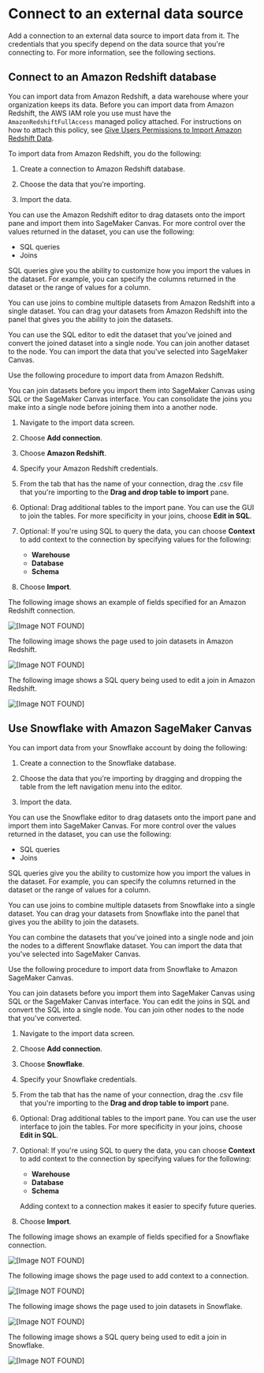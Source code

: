 # Connect to an external data source<a name="canvas-connecting-external"></a>

Add a connection to an external data source to import data from it\. The credentials that you specify depend on the data source that you're connecting to\. For more information, see the following sections\.

## Connect to an Amazon Redshift database<a name="canvas-connecting-redshift"></a>

You can import data from Amazon Redshift, a data warehouse where your organization keeps its data\. Before you can import data from Amazon Redshift, the AWS IAM role you use must have the `AmazonRedshiftFullAccess` managed policy attached\. For instructions on how to attach this policy, see [Give Users Permissions to Import Amazon Redshift Data](canvas-redshift-permissions.md)\. 

To import data from Amazon Redshift, you do the following:

1. Create a connection to Amazon Redshift database\.

1. Choose the data that you're importing\.

1. Import the data\.

You can use the Amazon Redshift editor to drag datasets onto the import pane and import them into SageMaker Canvas\. For more control over the values returned in the dataset, you can use the following:
+ SQL queries
+ Joins

SQL queries give you the ability to customize how you import the values in the dataset\. For example, you can specify the columns returned in the dataset or the range of values for a column\.

You can use joins to combine multiple datasets from Amazon Redshift into a single dataset\. You can drag your datasets from Amazon Redshift into the panel that gives you the ability to join the datasets\.

You can use the SQL editor to edit the dataset that you've joined and convert the joined dataset into a single node\. You can join another dataset to the node\. You can import the data that you've selected into SageMaker Canvas\.

Use the following procedure to import data from Amazon Redshift\.

You can join datasets before you import them into SageMaker Canvas using SQL or the SageMaker Canvas interface\. You can consolidate the joins you make into a single node before joining them into a another node\.

1. Navigate to the import data screen\.

1. Choose **Add connection**\.

1. Choose **Amazon Redshift**\.

1. Specify your Amazon Redshift credentials\.

1. From the tab that has the name of your connection, drag the \.csv file that you're importing to the **Drag and drop table to import** pane\.

1. Optional: Drag additional tables to the import pane\. You can use the GUI to join the tables\. For more specificity in your joins, choose **Edit in SQL**\.

1. Optional: If you're using SQL to query the data, you can choose **Context** to add context to the connection by specifying values for the following:
   + **Warehouse**
   + **Database**
   + **Schema**

1. Choose **Import**\.

The following image shows an example of fields specified for an Amazon Redshift connection\.

![\[Image NOT FOUND\]](http://docs.aws.amazon.com/sagemaker/latest/dg/images/studio/canvas/canvas-redshift-add-connection.png)

The following image shows the page used to join datasets in Amazon Redshift\.

![\[Image NOT FOUND\]](http://docs.aws.amazon.com/sagemaker/latest/dg/images/studio/canvas/canvas-redshift-join.png)

The following image shows a SQL query being used to edit a join in Amazon Redshift\.

![\[Image NOT FOUND\]](http://docs.aws.amazon.com/sagemaker/latest/dg/images/studio/canvas/canvas-redshift-edit-sql.png)

## Use Snowflake with Amazon SageMaker Canvas<a name="canvas-using-snowflake"></a>

You can import data from your Snowflake account by doing the following:

1. Create a connection to the Snowflake database\.

1. Choose the data that you're importing by dragging and dropping the table from the left navigation menu into the editor\.

1. Import the data\.

You can use the Snowflake editor to drag datasets onto the import pane and import them into SageMaker Canvas\. For more control over the values returned in the dataset, you can use the following:
+ SQL queries
+ Joins

SQL queries give you the ability to customize how you import the values in the dataset\. For example, you can specify the columns returned in the dataset or the range of values for a column\.

You can use joins to combine multiple datasets from Snowflake into a single dataset\. You can drag your datasets from Snowflake into the panel that gives you the ability to join the datasets\.

You can combine the datasets that you've joined into a single node and join the nodes to a different Snowflake dataset\. You can import the data that you've selected into SageMaker Canvas\.

Use the following procedure to import data from Snowflake to Amazon SageMaker Canvas\.

You can join datasets before you import them into SageMaker Canvas using SQL or the SageMaker Canvas interface\. You can edit the joins in SQL and convert the SQL into a single node\. You can join other nodes to the node that you've converted\.

1. Navigate to the import data screen\.

1. Choose **Add connection**\.

1. Choose **Snowflake**\.

1. Specify your Snowflake credentials\.

1. From the tab that has the name of your connection, drag the \.csv file that you're importing to the **Drag and drop table to import** pane\.

1. Optional: Drag additional tables to the import pane\. You can use the user interface to join the tables\. For more specificity in your joins, choose **Edit in SQL**\.

1. Optional: If you're using SQL to query the data, you can choose **Context** to add context to the connection by specifying values for the following:
   + **Warehouse**
   + **Database**
   + **Schema**

   Adding context to a connection makes it easier to specify future queries\.

1. Choose **Import**\.

The following image shows an example of fields specified for a Snowflake connection\.

![\[Image NOT FOUND\]](http://docs.aws.amazon.com/sagemaker/latest/dg/images/studio/canvas/canvas-snowflake-connection.png)

The following image shows the page used to add context to a connection\.

![\[Image NOT FOUND\]](http://docs.aws.amazon.com/sagemaker/latest/dg/images/studio/canvas/canvas-connection-context.png)

The following image shows the page used to join datasets in Snowflake\.

![\[Image NOT FOUND\]](http://docs.aws.amazon.com/sagemaker/latest/dg/images/studio/canvas/canvas-snowflake-join.png)

The following image shows a SQL query being used to edit a join in Snowflake\.

![\[Image NOT FOUND\]](http://docs.aws.amazon.com/sagemaker/latest/dg/images/studio/canvas/canvas-snowflake-edit-sql.png)